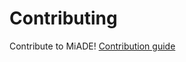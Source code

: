# Contributing

Contribute to MiADE! [Contribution guide](https://github.com/uclh-criu/miade/blob/master/CONTRIBUTING.md)
